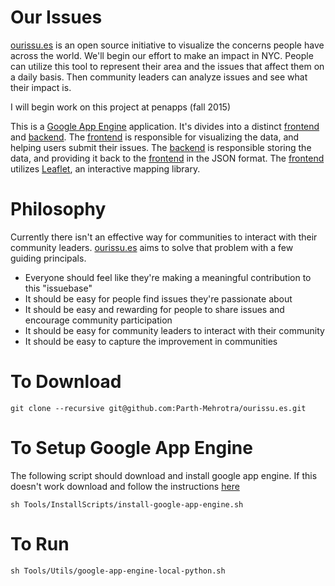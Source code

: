 # Our Issues
[ourissu.es](http://ourissu.es) is an open source initiative to visualize the concerns people have across the world. We'll begin our effort to make an impact in NYC. People can utilize this tool to represent their area and the issues that affect them on a daily basis. Then community leaders can analyze issues and see what their impact is.

I will begin work on this project at penapps (fall 2015) 

This is a [Google App Engine](https://cloud.google.com/appengine/docs) application. It's divides into a distinct [frontend](https://github.com/Parth-Mehrotra/ourissu.es/tree/master/frontend) and [backend](https://github.com/Parth-Mehrotra/ourissu.es/tree/master/backend). The [frontend](https://github.com/Parth-Mehrotra/ourissu.es/tree/master/frontend) is responsible for visualizing the data, and helping users submit their issues. The [backend](https://github.com/Parth-Mehrotra/ourissu.es/tree/master/backend) is responsible storing the data, and providing it back to the [frontend](https://github.com/Parth-Mehrotra/ourissu.es/tree/master/frontend) in the JSON format. The [frontend](https://github.com/Parth-Mehrotra/ourissu.es/tree/master/frontend) utilizes [Leaflet](http://leafletjs.com/), an interactive mapping library.

# Philosophy  

Currently there isn't an effective way for communities to interact with their community leaders. [ourissu.es](http://ourissu.es) aims to solve that problem with a few guiding principals.

* Everyone should feel like they're making a meaningful contribution to this "issuebase"
* It should be easy for people find issues they're passionate about
* It should be easy and rewarding for people to share issues and encourage community participation
* It should be easy for community leaders to interact with their community
* It should be easy to capture the improvement in communities

# To Download
```
git clone --recursive git@github.com:Parth-Mehrotra/ourissu.es.git
```

# To Setup Google App Engine
The following script should download and install google app engine. If this doesn't work download and follow the instructions [here](https://cloud.google.com/appengine/downloads?hl=en_US&&_ga=1.190362920.2039674957.1437930683#Google_App_Engine_SDK_for_Python)
```
sh Tools/InstallScripts/install-google-app-engine.sh
```

# To Run
```
sh Tools/Utils/google-app-engine-local-python.sh 
```
